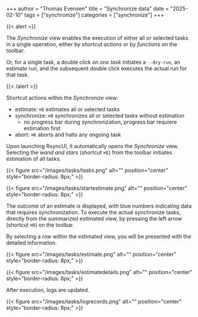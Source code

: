 +++
author = "Thomas Evensen"
title =  "Synchronize data"
date = "2025-02-10"
tags = ["synchronize"]
categories = ["synchronize"]
+++

{{< alert >}}

The *Synchronize* view enables the execution of either all or selected tasks in a single operation, either by *shortcut actions* or by *functions* on the toolbar.

Or, for a single task, a double click *on one task* initiates a `--dry-run`, an estimate run, and the subsequent double click executes the actual run for that task.

{{< /alert >}}

Shortcut actions within the *Synchronize* view:

- estimate: `⌘E` estimates all or selected tasks
- synchronize: `⌘R` synchronizes all or selected tasks without estimation
  - no progress bar during synchronization, progress bar requiere estimation first
- abort: `⌘K` aborts and halts any ongoing task

Upon launching RsyncUI, it automatically opens the *Synchronize* view. Selecting the *wand and stars* (shortcut `⌘E`) from the toolbar initiates estimation of all tasks.

{{< figure src="/images/tasks/tasks.png" alt="" position="center" style="border-radius: 8px;" >}}

{{< figure src="/images/tasks/startestimate.png" alt="" position="center" style="border-radius: 8px;" >}}

The outcome of an estimate is displayed, with blue numbers indicating data that requires synchronization. To execute the actual synchronize tasks, directly from the summarized estimated view, by pressing the left arrow (shortcut `⌘R`) on the toolbar.

By selecting a row within the estimated view, you will be presented with the detailed information.

{{< figure src="/images/tasks/estimate.png" alt="" position="center" style="border-radius: 8px;" >}}

{{< figure src="/images/tasks/estimatedetails.png" alt="" position="center" style="border-radius: 8px;" >}}

After execution, logs are updated.

{{< figure src="/images/tasks/logrecords.png" alt="" position="center" style="border-radius: 8px;" >}}
